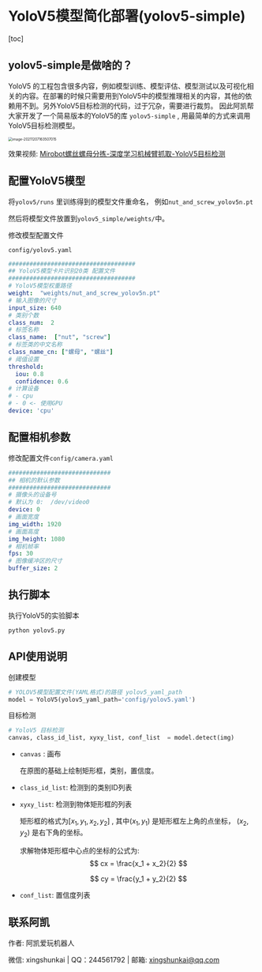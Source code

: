 # YoloV5模型简化部署(yolov5-simple)
[toc]

## yolov5-simple是做啥的？



YoloV5 的工程包含很多内容，例如模型训练、模型评估、模型测试以及可视化相关的内容。在部署的时候只需要用到YoloV5中的模型推理相关的内容，其他的依赖用不到。另外YoloV5目标检测的代码，过于冗杂，需要进行裁剪。 因此阿凯帮大家开发了一个简易版本的YoloV5的库 `yolov5-simple` ,  用最简单的方式来调用YoloV5目标检测模型。



<img src="image/README/image-20211207163507015.png" alt="image-20211207163507015" style="zoom:50%;" />

效果视频: [Mirobot螺丝螺母分拣-深度学习机械臂抓取-YoloV5目标检测](https://www.bilibili.com/video/BV1RP4y1V76Q?spm_id_from=333.999.0.0)

## 配置YoloV5模型

将`yolov5/runs` 里训练得到的模型文件重命名， 例如`nut_and_screw_yolov5n.pt`

然后将模型文件放置到`yolov5_simple/weights/`中。 

修改模型配置文件

`config/yolov5.yaml`

```yaml
####################################
## YoloV5模型卡片识别20类 配置文件
####################################
# YoloV5模型权重路径
weight:  "weights/nut_and_screw_yolov5n.pt"
# 输入图像的尺寸
input_size: 640
# 类别个数
class_num:  2
# 标签名称
class_name:  ["nut", "screw"]
# 标签类的中文名称
class_name_cn: ["螺母", "螺丝"]
# 阈值设置
threshold:
  iou: 0.8
  confidence: 0.6
# 计算设备
# - cpu
# - 0 <- 使用GPU
device: 'cpu'
```



## 配置相机参数

修改配置文件`config/camera.yaml`

```yaml
#############################
## 相机的默认参数
#############################
# 摄像头的设备号
# 默认为 0:  /dev/video0
device: 0  
# 画面宽度
img_width: 1920
# 画面高度 
img_height: 1080
# 相机帧率
fps: 30
# 图像缓冲区的尺寸
buffer_size: 2
```

## 执行脚本

执行YoloV5的实验脚本

```
python yolov5.py
```



## API使用说明

创建模型

```python
# YOLOV5模型配置文件(YAML格式)的路径 yolov5_yaml_path
model = YoloV5(yolov5_yaml_path='config/yolov5.yaml')
```

目标检测

```python
# YoloV5 目标检测
canvas, class_id_list, xyxy_list, conf_list  = model.detect(img)
```

* `canvas` : 画布

  在原图的基础上绘制矩形框，类别，置信度。

* `class_id_list`:   检测到的类别ID列表

* `xyxy_list`: 检测到物体矩形框的列表

  矩形框的格式为$[x_1, y_1, x_2, y_2]$ , 其中$(x_1, y_1)$ 是矩形框左上角的点坐标， $(x_2, y_2)$ 是右下角的坐标。  

  求解物体矩形框中心点的坐标的公式为:
  $$
  cx = \frac{x_1 + x_2}{2}
  $$

  $$
  cy = \frac{y_1 + y_2}{2}
  $$

* `conf_list`: 置信度列表





## 联系阿凯

作者: 阿凯爱玩机器人

微信: xingshunkai | QQ：244561792 | 邮箱: xingshunkai@qq.com

